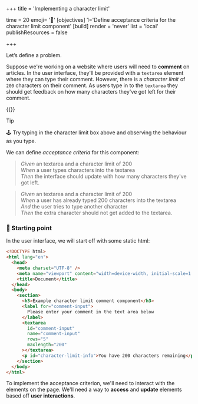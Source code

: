 +++
title = 'Implementing a character limit'

time = 20
emoji= '🛑'
[objectives]
    1='Define acceptance criteria for the character limit component'
[build]
  render = 'never'
  list = 'local'
  publishResources = false

+++

Let’s define a problem.

Suppose we're working on a website where users will need to **comment** on articles. In the user interface, they'll be provided with a `textarea` element where they can type their comment. However, there is a _character limit_ of `200` characters on their comment. As users type in to the `textarea` they should get feedback on how many characters they've got left for their comment.

{{<wordlimit>}}

> [!TIP]
> 🕹️ Try typing in the character limit box above and observing the behaviour as you type.

We can define _acceptance criteria_ for this component:

> _Given_ an textarea and a character limit of 200  
> _When_ a user types characters into the textarea  
> _Then_ the interface should update with how many characters they've got left.

> _Given_ an textarea and a character limit of 200  
> _When_ a user has already typed 200 characters into the textarea  
> _And_ the user tries to type another character  
> _Then_ the extra character should not get added to the textarea.

### 🏁 Starting point

In the user interface, we will start off with some static html:

```html
<!DOCTYPE html>
<html lang="en">
  <head>
    <meta charset="UTF-8" />
    <meta name="viewport" content="width=device-width, initial-scale=1.0" />
    <title>Document</title>
  </head>
  <body>
    <section>
      <h3>Example character limit comment component</h3>
      <label for="comment-input">
        Please enter your comment in the text area below
      </label>
      <textarea
        id="comment-input"
        name="comment-input"
        rows="5"
        maxlength="200"
      ></textarea>
      <p id="character-limit-info">You have 200 characters remaining</p>
    </section>
  </body>
</html>
```

To implement the acceptance criterion, we'll need to interact with the elements on the page. We'll need a way to **access** and **update** elements based off **user interactions**.
